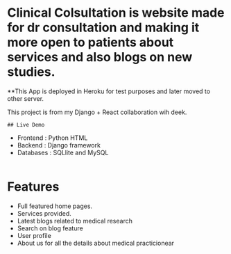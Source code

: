 # Clinical Colsultation is website made for dr consultation and making it more open to patients about services and also blogs on new studies.

**This App is deployed in Heroku for test purposes and later moved to other server.

This project is from my Django + React collaboration wih deek. 

```
## Live Demo

```
* Frontend : Python HTML
* Backend : Django framework
* Databases : SQLlite and MySQL
```

```
# Features
* Full featured home pages.
* Services provided.
* Latest blogs related to medical research
* Search on blog feature
* User profile
* About us for all the details about medical practicionear